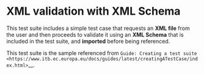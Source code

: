 # XML validation with XML Schema

This test suite includes a simple test case that requests an **XML file** from the user and then proceeds
to validate it using an **XML Schema** that is included in the test suite, and **imported** 
before being referenced.

This test suite is the sample referenced from `Guide: Creating a test suite <https://www.itb.ec.europa.eu/docs/guides/latest/creatingATestCase/index.html>`__.